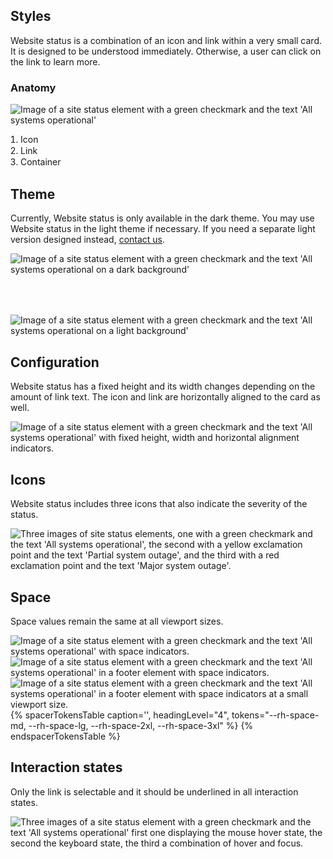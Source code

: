 <style>
  figure {
    margin: 0;
  }
  figcaption ol {
    font-size: var(--rh-font-size-body-text-sm, 0.875rem);
    font-weight: var(--rh-font-weight-body-text-regular, 400);
    line-height: var(--rh-line-height-heading, 1.3);
    padding-inline-start: var(--rh-space-lg, 16px);
  }
  figure .example {
    margin-bottom: var(--rh-space-lg, 16px);
  }

  figure .example + figcaption {
    margin-bottom: var(--rh-space-4xl, 64px);
  }

  .grid {
    display: grid;
    grid-template-columns: 1fr;
    gap: var(--rh-space-4xl, 64px);
  }

  .grid .example {
    width: 100%;
  }

  .grid .example + .example {
    margin-top: unset;
    margin-block-start: unset;
  }

  @media (min-width: 992px) {
    .grid {
      grid-template-columns: repeat(2, 1fr);
    }
  }
</style>


## Styles

Website status is a combination of an icon and link within a very small card. It is designed to be understood immediately. Otherwise, a user can click on the link to learn more.

### Anatomy

<figure>
  <uxdot-example color-palette="darkest">
    <img src="../site-status-anatomy.svg" alt="Image of a site status element with a green checkmark and the text 'All systems operational'">
  </uxdot-example>
  <figcaption>
    <ol>
      <li>Icon</li>
      <li>Link</li>
      <li>Container</li>
    </ol>
  </figcaption>
</figure>


## Theme

Currently, Website status is only available in the dark theme. You may use Website status in the light theme if necessary. If you need a separate light version designed instead, [contact us](https://github.com/RedHat-UX/red-hat-design-system/discussions).


<div class="grid">
  <uxdot-example color-palette="darkest" width-adjustment="200px">
    <img src="../site-status-theme.svg" alt="Image of a site status element with a green checkmark and the text 'All systems operational on a dark background'">
  </uxdot-example>

  <uxdot-example width-adjustment="200px">
    <img src="../site-status-theme.svg" alt="Image of a site status element with a green checkmark and the text 'All systems operational on a light background'">
  </uxdot-example>
</div>


## Configuration

Website status has a fixed height and its width changes depending on the amount of link text. The icon and link are horizontally aligned to the card as well.

<uxdot-example color-palette="darkest" width-adjustment="448px">
  <img src="../site-status-configuration.svg" alt="Image of a site status element with a green checkmark and the text 'All systems operational' with fixed height, width and horizontal alignment indicators.">
</uxdot-example>


## Icons

Website status includes three icons that also indicate the severity of the status.

<uxdot-example color-palette="darkest" width-adjustment="707px">
  <img src="../site-status-icons.svg" alt="Three images of site status elements, one with a green checkmark and the text 'All systems operational', the second with a yellow exclamation point and the text 'Partial system outage', and the third with a red exclamation point and the text 'Major system outage'.">
</uxdot-example>


## Space

Space values remain the same at all viewport sizes.

<uxdot-example color-palette="darkest" width-adjustment="200px">
  <img src="../site-status-space.svg" alt="Image of a site status element with a green checkmark and the text 'All systems operational' with space indicators.">
</uxdot-example>

<uxdot-example variant="full" no-border alignment="left" width-adjustment="992px">
  <img src="../site-status-footer.svg" alt="Image of a site status element with a green checkmark and the text 'All systems operational' in a footer element with space indicators.">
</uxdot-example>

<uxdot-example  variant="full" no-border alignment="left" width-adjustment="360px">
  <img src="../site-status-footer-mobile.svg" alt="Image of a site status element with a green checkmark and the text 'All systems operational' in a footer element with space indicators at a small viewport size.">
</uxdot-example>


<rh-table>
{% spacerTokensTable 
    caption='',
    headingLevel="4",
    tokens="--rh-space-md, --rh-space-lg, --rh-space-2xl, --rh-space-3xl" %}
{% endspacerTokensTable %}
</rh-table>


## Interaction states

Only the link is selectable and it should be underlined in all interaction states.

<uxdot-example color-palette="darkest" width-adjustment="728px">
  <img src="../site-status-interaction-states.svg" alt="Three images of a site status element with a green checkmark and the text 'All systems operational' first one displaying the mouse hover state, the second the keyboard state, the third a combination of hover and focus.">
</uxdot-example>
